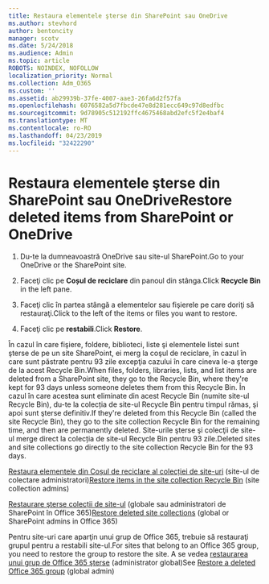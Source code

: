 ```yaml
---
title: Restaura elementele şterse din SharePoint sau OneDrive
ms.author: stevhord
author: bentoncity
manager: scotv
ms.date: 5/24/2018
ms.audience: Admin
ms.topic: article
ROBOTS: NOINDEX, NOFOLLOW
localization_priority: Normal
ms.collection: Adm_O365
ms.custom: ''
ms.assetid: ab29939b-37fe-4007-aae3-26fa6d2f57fa
ms.openlocfilehash: 6076582a5d7fbcde47e8d281ecc649c97d8edfbc
ms.sourcegitcommit: 9d78905c512192ffc4675468abd2efc5f2e4baf4
ms.translationtype: MT
ms.contentlocale: ro-RO
ms.lasthandoff: 04/23/2019
ms.locfileid: "32422290"
---
```

# <a name="restore-deleted-items-from-sharepoint-or-onedrive"></a><span data-ttu-id="10bb2-102">Restaura elementele şterse din SharePoint sau OneDrive</span><span class="sxs-lookup"><span data-stu-id="10bb2-102">Restore deleted items from SharePoint or OneDrive</span></span>

1. <span data-ttu-id="10bb2-103">Du-te la dumneavoastră OneDrive sau site-ul SharePoint.</span><span class="sxs-lookup"><span data-stu-id="10bb2-103">Go to your OneDrive or the SharePoint site.</span></span>
    
2. <span data-ttu-id="10bb2-104">Faceţi clic pe **Coșul de reciclare** din panoul din stânga.</span><span class="sxs-lookup"><span data-stu-id="10bb2-104">Click **Recycle Bin** in the left pane.</span></span> 
    
3. <span data-ttu-id="10bb2-105">Faceţi clic în partea stângă a elementelor sau fişierele pe care doriţi să restauraţi.</span><span class="sxs-lookup"><span data-stu-id="10bb2-105">Click to the left of the items or files you want to restore.</span></span>
    
4. <span data-ttu-id="10bb2-106">Faceţi clic pe **restabili**.</span><span class="sxs-lookup"><span data-stu-id="10bb2-106">Click **Restore**.</span></span> 
    
<span data-ttu-id="10bb2-107">În cazul în care fişiere, foldere, biblioteci, liste şi elementele listei sunt şterse de pe un site SharePoint, ei merg la coşul de reciclare, în cazul în care sunt păstrate pentru 93 zile excepţia cazului în care cineva le-a şterge de la acest Recycle Bin.</span><span class="sxs-lookup"><span data-stu-id="10bb2-107">When files, folders, libraries, lists, and list items are deleted from a SharePoint site, they go to the Recycle Bin, where they're kept for 93 days unless someone deletes them from this Recycle Bin.</span></span> <span data-ttu-id="10bb2-108">În cazul în care acestea sunt eliminate din acest Recycle Bin (numite site-ul Recycle Bin), du-te la colecția de site-ul Recycle Bin pentru timpul rămas, şi apoi sunt şterse definitiv.</span><span class="sxs-lookup"><span data-stu-id="10bb2-108">If they're deleted from this Recycle Bin (called the site Recycle Bin), they go to the site collection Recycle Bin for the remaining time, and then are permanently deleted.</span></span> <span data-ttu-id="10bb2-109">Site-urile şterse şi colecţii de site-ul merge direct la colecția de site-ul Recycle Bin pentru 93 zile.</span><span class="sxs-lookup"><span data-stu-id="10bb2-109">Deleted sites and site collections go directly to the site collection Recycle Bin for the 93 days.</span></span>
  
<span data-ttu-id="10bb2-110">[Restaura elementele din Coșul de reciclare al colecției de site-uri](https://go.microsoft.com/fwlink/?linkid=867800) (site-ul de colectare administratori)</span><span class="sxs-lookup"><span data-stu-id="10bb2-110">[Restore items in the site collection Recycle Bin](https://go.microsoft.com/fwlink/?linkid=867800) (site collection admins)</span></span> 
  
<span data-ttu-id="10bb2-111">[Restaurare şterse colecții de site-ul](https://go.microsoft.com/fwlink/?linkid=867660) (globale sau administratori de SharePoint în Office 365)</span><span class="sxs-lookup"><span data-stu-id="10bb2-111">[Restore deleted site collections](https://go.microsoft.com/fwlink/?linkid=867660) (global or SharePoint admins in Office 365)</span></span> 
  
<span data-ttu-id="10bb2-112">Pentru site-uri care aparţin unui grup de Office 365, trebuie să restauraţi grupul pentru a restabili site-ul.</span><span class="sxs-lookup"><span data-stu-id="10bb2-112">For sites that belong to an Office 365 group, you need to restore the group to restore the site.</span></span> <span data-ttu-id="10bb2-113">A se vedea [restaurarea unui grup de Office 365 şterse](https://go.microsoft.com/fwlink/?linkid=867802) (administrator global)</span><span class="sxs-lookup"><span data-stu-id="10bb2-113">See [Restore a deleted Office 365 group](https://go.microsoft.com/fwlink/?linkid=867802) (global admin)</span></span> 
  

